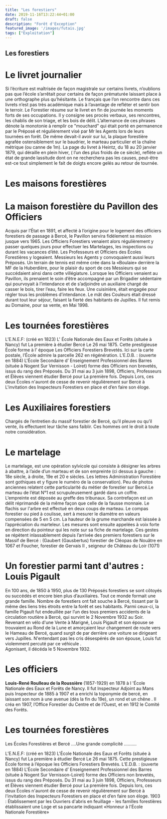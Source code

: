 ```yaml
---
title: "Les forestiers"
date: 2019-11-16T13:22:44+01:00
draft: false
description: "Forêt d'Exception"
featured_image: '/images/futais.jpg'
tags: ["Exploitation"]
---
```

## Les  forestiers

# Le livret journalier
Si l’écriture est maîtrisée de façon magistrale sur certains livrets, n’oublions pas que l’école s’arrêtait pour certains de façon prématurée laissant place à une orthographe plus qu’hésitante. Le français que l’on rencontre dans ces livrets n’est pas très académique mais à l’avantage de refléter et sentir bon le terroir.
Le Forestier résume  sur le livret en fin de journée les moments forts de ses occupations. Il y consigne ses procès verbaux, ses rencontres, les chablis de son triage, et les bois de délit.
L’alternance de ces phrases dénote la monotonie à remplir ce "mouchard" qui était porté en permanence par le Préposé et régulièrement visé par Mr les Agents  lors de leurs tournées en forêt. De même devait-il avoir sur lui, la plaque forestière agrafée ostensiblement sur le baudrier, le marteau particulier et la chaîne métrique (ou canne de 1m). 
La page du livret à Heintz, du 18 au 20 janvier 1879, qui déraille en plein hiver, ( l’un des plus froids de ce siècle), reflète un état de grande lassitude dont on ne recherchera pas les causes, peut-être est-ce tout simplement le fait de doigts encore gelés au retour de tournée.

# Les maisons forestières
# La maison forestière du Pavillon des Officiers

Acquis par l’État en 1891, et affecté à l’origine pour le logement des officiers forestiers de passage à Bercé, le Pavillon servira fidèlement sa mission jusque vers 1965. Les Officiers Forestiers venaient alors régulièrement y passer quelques jours pour effectuer les Martelages, les inspections ou durant les vacances d’été. Les Professeurs et Officiers des Écoles Forestières y logeaient. Messieurs les Agents y convoquaient aussi leurs Préposés. 
Un terrain de tennis est même crée dans la «Boulaie» derrière la MF de la Huberdière, pour le plaisir du sport de ces Messieurs qui  se succédaient ainsi dans cette villégiature.
Lorsque les Officiers venaient au Pavillon, ils prenaient le soin d’être accompagné par un Brigadier sédentaire qui pourvoyait à l’intendance et de s’adjoindre un auxiliaire chargé de casser le bois, tirer l’eau, faire les feux. Une cuisinière, était engagée pour régler tous les problèmes d’intendance. Le mât des Couleurs était dressé durant  tout  leur séjour, faisant la fierté des habitants de Jupilles. 
Il fut remis au Domaine, pour sa vente, en Mai 1998.


# Les tournées forestières 

L’E.N.E.F: (créé en 1823)
L' École Nationale des Eaux et Forêts (située à Nancy) fut La première à étudier Bercé Le 26 mai 1875. Cette  prestigieuse  École forme  à l’ époque  Les Officiers Forestiers Brevetés. Ici sur la  carte postale, l’École admire la parcelle 262 en régénération.
L’E.D.B. : (ouverte en 1884)
L'École Secondaire d’ Enseignement Professionnel des Barres  (située à Nogent Sur Vernisson - Loiret) forme des Officiers non brevetés, issus du rang des Préposés. Du 31 mai au 3 juin 1898, Officiers, Professeurs et Élèves viennent étudier Bercé pour La première fois.
Depuis   Lors, ces   deux   Écoles   n'auront   de   cesse   de   revenir régulièrement sur Bercé à L'invitation des Inspecteurs Forestiers en place et d’en faire son éloge. 

# Les Auxiliaires forestiers 

Chargés de l’entretien du massif forestier de Bercé, qu’il pleuve ou qu’il vente, ils effectuent leur tâche sans faiblir. Ces hommes ont le droit à toute notre considération.

# Le martelage

Le martelage, est une opération sylvicole qui consiste à désigner les arbres à abattre, à l’aide d’un marteau et de son empreinte (ci dessus à gauche : 18e siècle, à droite, 19e et 20 e siècles. Les lettres Administration Forestière sont  gothiques et  y figure le numéro de la conservation). Peu de photos anciennes relatent cette particularité du métier de forestier sur Bercé.Le marteau de l’état N°1 est scrupuleusement gardé dans un coffre. L’empreinte est déposée au greffe des tribunaux. Sa contrefaçon est un délit réprimandé de la même façon que celle de la fausse monnaie. Le flachis sur l'arbre est effectué en deux coups de marteau.
Le compas forestier ou pied à coulisse, sert à mesurer le diamètre en valeurs compensées de 5 en 5 cm. La hauteur de la grume marchande est laissée à l’appréciation du marteleur. Les mesures sont ensuite appelées à voix forte en direction du pointeur qui les note sur sa fiche de martelage.
Ces gestes se répètent inlassablement depuis l’arrivée des premiers forestiers sur le Massif de Bercé : (Gaubert (Gausbertus) forestier de Cléopas de Nouâtre en 1067 et Foucher, forestier de Gervais II , seigneur de Château du Loir (1071)

# Un forestier parmi tant d'autres : Louis Pigault

En 100 ans, de 1850 à 1950, plus de 130 Préposés forestiers se sont côtoyés ou succédés et encore bien plus d’auxiliaires. Tout ce monde formait une grande famille. Nombre de forestiers ont fait souche à Bercé, tissant par là même des liens très étroits entre la forêt et ses habitants. Parmi ceux-ci, la famille Pigault fut endeuillée par l’un des tous premiers accidents de la circulation routière à Bercé, qui survint le 2 Novembre 1932 au Soir. Revenant en vélo d'une Vente à Marigné, Louis Pigault et son épouse se trouvaient au Rond de la Lune et amorçaient leur changement de route vers le Hameau de Bercé, quand surgit de par derrière une voiture se dirigeant vers Jupilles. N'entendant pas les cris désespérés de son épouse, Louis fut violemment percuté par ce véhicule .  
Agonisant, il décéda le 5 Novembre 1932.

# Les officiers
    
**Louis-René Roulleau de la Roussière** 
(1857-1929) en 1878 à l 'École Nationale des Eaux et Forêts de Nancy.
Il fut Inspecteur Adjoint au Mans puis Inspecteur de 1885 à 1907  et a enrichi  la  toponymie de bercé,  en laissant  son nom à une avenue (dès la fin du 19e),  un rond et  un chêne . Il créa en 1907, l’Office Forestier du Centre  et de l’Ouest, et en 1912 le Comité 
des Forêts.

# Les tournées forestières 

Les Écoles Forestières et Bercé
….Une grande complicité ……….

L’E.N.E.F: (créé en 1823)
L'École Nationale des Eaux et Forêts (située à Nancy) fut La première à étudier Bercé Le 26 mai 1875. Cette  prestigieuse  École forme à l’époque les Officiers Forestiers Brevetés. 
L’E.D.B. : (ouverte en 1884)
L'École Secondaire d’ Enseignement Professionnel des Barres (située à Nogent Sur Vernisson-Loiret) forme des Officiers non brevetés, issus du rang des Préposés.
Du 31 mai au 3 juin 1898, Officiers, Professeurs et Élèves viennent étudier Bercé pour La première fois.
Depuis lors, ces deux Écoles n'auront de cesse de revenir régulièrement sur Bercé à l'invitation des Inspecteurs Forestiers en place et d’en faire son éloge. 
1903 : Établissement par les Ouvriers d'abris en feuillage - les familles forestières établissaient une Loge et sa pancarte indiquant «Honneur à l'École Nationale Forestière»
